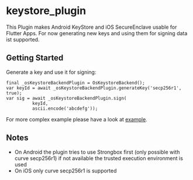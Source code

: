 # keystore_plugin

This Plugin makes Android KeyStore and iOS SecureEnclave usable for Flutter Apps.
For now generating new keys and using them for signing data ist supported.

## Getting Started
Generate a key and use it for signing: 
```
final _osKeystoreBackendPlugin = OsKeystoreBackend();
var keyId = await _osKeystoreBackendPlugin.generateKey('secp256r1', true);
var sig = await _osKeystoreBackendPlugin.sign(
          keyId,
          ascii.encode('abcdefg'));

```

For more complex example please have a look at [example](./example).

## Notes
- On Android the plugin tries to use Strongbox first (only possible with curve secp256r1)
if not available the trusted execution environment is used
- On iOS only curve secp256r1 is supported
